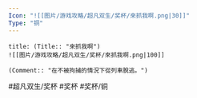 ```yaml
---
Icon: "![[图片/游戏攻略/超凡双生/奖杯/來抓我啊.png|30]]"
Type: "铜"
---
```

```ad-common-bronze-trophy
title: (Title:: "來抓我啊")
![[图片/游戏攻略/超凡双生/奖杯/來抓我啊.png|100]]

(Comment:: "在不被拘捕的情況下從列車脫逃。")
```

#超凡双生/奖杯 #奖杯 #奖杯/铜
